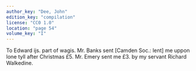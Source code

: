 ```yaml
---
author_key: "Dee, John"
edition_key: "compilation"
license: "CC0 1.0"
location: "page 54"
volume_key: "I"
---
```

To Edward ijs. part of wagis. Mr. Banks sent [Camden Soc.: lent] me uppon lone
tyll after Christmas £5. Mr. Emery sent me £3. by my servant Richard Walkedine.
